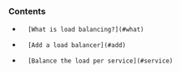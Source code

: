 <!-- usedin: [ _legacy_docker/AddIns/load-balancing-v1.md, _maestro/AddIns/load-balancing-v1.md, _node/addins/load-balancing-v1.md, _rails/AddIns/load-balancing-v1.md] -->


### Contents

*		[What is load balancing?](#what)
*		[Add a load balancer](#add)
*		[Balance the load per service](#service)

